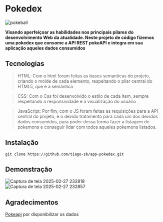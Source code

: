 # Pokedex 
![pokeball](https://github.com/user-attachments/assets/37ae09c4-026a-4eb9-b8ce-fe029e9f1414)

__Visando aperfeiçoar as habilidades nos principais pilares do desenvolvimento Web da atualidade. Neste projeto de código fizemos uma pokedex que consome a API REST pokeAPI e integra em sua aplicação aqueles dados consumidos__

## Tecnologias
> HTML: Com o html foram feitas as bases semanticas do projeto, criando o molde de cada elemento, respeitando o pilar central do HTML5, que é a semântica 

> CSS: Com o Css foi desenvolvido o estilo de cada item, sempre respeitando a responsividade e a visualização do usuário

> JavaScript: Por fim, com o JS foram feitas as requisições para a API central do projeto, e o devido tratamento para cada um dos devidos dados consumidos, para poder dessa forma fazer a listagem de pokemons e conseguir lidar com todos aqueles pokemons listados.
 
 ## Instalação
```
git clone https://github.com/tiago-sb/app-pokedex.git
```

## Demonstração
![Captura de tela 2025-02-27 232818](https://github.com/user-attachments/assets/60979e44-e640-45c3-a47c-9e640e184967)
![Captura de tela 2025-02-27 232857](https://github.com/user-attachments/assets/f4183449-a16f-4ba9-8392-e604e02c42a4)

## Agradecimentos
[Pokeapi](https://pokeapi.co/) por disponibilizar os dados 
